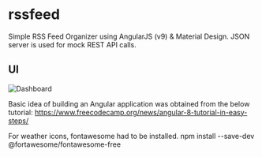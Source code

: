 # rssfeed
Simple RSS Feed Organizer using AngularJS (v9) & Material Design.
JSON server is used for mock REST API calls.

## UI
![Dashboard](https://github.com/shirleythomas/rssfeed/blob/master/screenshot/readonly.png)

Basic idea of building an Angular application was obtained from the below tutorial:
https://www.freecodecamp.org/news/angular-8-tutorial-in-easy-steps/

For weather icons, fontawesome had to be installed.
npm install --save-dev @fortawesome/fontawesome-free
